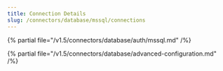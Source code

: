 ```yaml
---
title: Connection Details
slug: /connectors/database/mssql/connections
---
```


{% partial file="/v1.5/connectors/database/auth/mssql.md" /%}

{% partial file="/v1.5/connectors/database/advanced-configuration.md" /%}